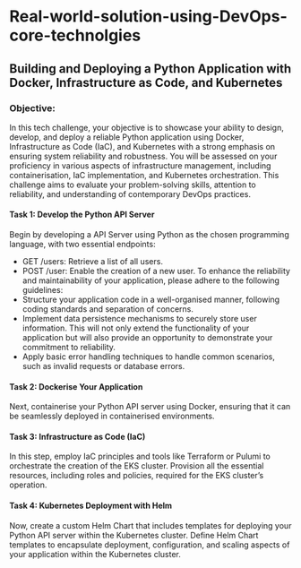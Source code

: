 # Real-world-solution-using-DevOps-core-technolgies

## Building and Deploying a Python Application with Docker, Infrastructure as Code, and Kubernetes


### Objective:
In this tech challenge, your objective is to showcase your ability to design, develop, and
deploy a reliable Python application using Docker, Infrastructure as Code (IaC), and
Kubernetes with a strong emphasis on ensuring system reliability and robustness. You will be
assessed on your proficiency in various aspects of infrastructure management, including
containerisation, IaC implementation, and Kubernetes orchestration. This challenge aims to
evaluate your problem-solving skills, attention to reliability, and understanding of
contemporary DevOps practices.


#### Task 1: Develop the Python API Server
Begin by developing a API Server using Python as the chosen programming language, with
two essential endpoints:
- GET /users: Retrieve a list of all users.
- POST /user: Enable the creation of a new user.
To enhance the reliability and maintainability of your application, please adhere to the
following guidelines:
- Structure your application code in a well-organised manner, following coding standards
and separation of concerns.
- Implement data persistence mechanisms to securely store user information. This will
not only extend the functionality of your application but will also provide an
opportunity to demonstrate your commitment to reliability.
- Apply basic error handling techniques to handle common scenarios, such as invalid
requests or database errors.


#### Task 2: Dockerise Your Application
Next, containerise your Python API server using Docker, ensuring that it can be seamlessly
deployed in containerised environments.


#### Task 3: Infrastructure as Code (IaC)
In this step, employ IaC principles and tools like Terraform or Pulumi to orchestrate the
creation of the EKS cluster. Provision all the essential resources, including roles and policies,
required for the EKS cluster’s operation.


#### Task 4: Kubernetes Deployment with Helm
Now, create a custom Helm Chart that includes templates for deploying your Python API
server within the Kubernetes cluster. Define Helm Chart templates to encapsulate
deployment, configuration, and scaling aspects of your application within the Kubernetes
cluster.